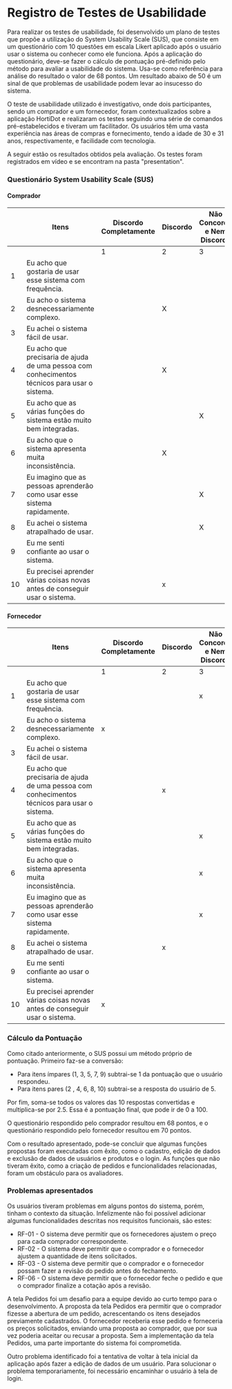 # Registro de Testes de Usabilidade

Para realizar os testes de usabilidade, foi desenvolvido um plano de testes que propõe a utilização do System Usability Scale (SUS), que consiste em um questionário com 10 questões em escala Likert aplicado após o usuário usar o sistema ou conhecer como ele funciona. Após a aplicação do questionário, deve-se fazer o cálculo de pontuação pré-definido pelo método para avaliar a usabilidade do sistema. Usa-se como referência para análise do resultado o valor de 68 pontos. Um resultado abaixo de 50 é um sinal de que problemas de usabilidade podem levar ao insucesso do sistema. 

O teste de usabilidade utilizado é investigativo, onde dois participantes, sendo um comprador e um fornecedor, foram contextualizados sobre a aplicação HortiDot e realizaram os testes seguindo uma série de comandos pré-estabelecidos e tiveram um facilitador. Os usuários têm uma vasta experiência nas áreas de compras e fornecimento, tendo a idade de 30 e 31 anos, respectivamente, e facilidade com tecnologia. 

A seguir estão os resultados obtidos pela avaliação. Os testes foram registrados em vídeo e se encontram na pasta "presentation".

### Questionário System Usability Scale (SUS)

#### Comprador

| | Itens                                                | Discordo Completamente | Discordo | Não Concordo e Nem Discordo | Concordo | Concordo Completamente |
|-| ---------------------------------------------------- | ---------- | ---- | --- | ----- | --------- |
| |                                                          | 1          | 2    | 3   | 4     | 5         |
|1| Eu acho que gostaria de usar esse sistema com frequência.| | | | X | |
|2| Eu acho o sistema desnecessariamente complexo.           | | X | | | |
|3| Eu achei o sistema fácil de usar.                        | |  | | x | |
|4| Eu acho que precisaria de ajuda de uma pessoa com conhecimentos técnicos para usar o sistema.| | X | | | |
|5| Eu acho que as várias funções do sistema estão muito bem integradas. | | | X | | |
|6| Eu acho que o sistema apresenta muita inconsistência. | | X | | | |
|7| Eu imagino que as pessoas aprenderão como usar esse sistema rapidamente. | | | X | | |
|8| Eu achei o sistema atrapalhado de usar. | | | X | | |
|9| Eu me senti confiante ao usar o sistema. | | | | X | |
|10| Eu precisei aprender várias coisas novas antes de conseguir usar o sistema. | | x  | | | | 

#### Fornecedor
| | Itens                                                | Discordo Completamente | Discordo | Não Concordo e Nem Discordo | Concordo | Concordo Completamente |
|-| ---------------------------------------------------- | ---------- | ---- | --- | ----- | --------- |
| |                                                          | 1          | 2    | 3   | 4     | 5         |
|1| Eu acho que gostaria de usar esse sistema com frequência.| | | x | | |
|2| Eu acho o sistema desnecessariamente complexo.           | x | | | | |
|3| Eu achei o sistema fácil de usar.                        | | | | x | |
|4| Eu acho que precisaria de ajuda de uma pessoa com conhecimentos técnicos para usar o sistema.| | x | | | |
|5| Eu acho que as várias funções do sistema estão muito bem integradas. | | | x | | |
|6| Eu acho que o sistema apresenta muita inconsistência. | | | x | | |
|7| Eu imagino que as pessoas aprenderão como usar esse sistema rapidamente. | | | x | | |
|8| Eu achei o sistema atrapalhado de usar. | | x |  | | |
|9| Eu me senti confiante ao usar o sistema. | | | | x | |
|10| Eu precisei aprender várias coisas novas antes de conseguir usar o sistema. | x | | | | | 

### Cálculo da Pontuação

Como citado anteriormente, o SUS possui um método próprio de pontuação. Primeiro faz-se a conversão:
- Para itens ímpares (1, 3, 5, 7, 9) subtrai-se 1 da pontuação que o usuário respondeu.
- Para itens pares (2 , 4, 6, 8, 10) subtrai-se a resposta do usuário de 5.

Por fim, soma-se todos os valores das 10 respostas convertidas e multiplica-se por 2.5. Essa é a pontuação final, que pode ir de 0 a 100. 

O questionário respondido pelo comprador resultou em 68 pontos, e o questionário respondido pelo fornecedor resultou em 70 pontos.

Com o resultado apresentado, pode-se concluir que algumas funções propostas foram executadas com êxito, como o cadastro, edição de dados e exclusão de dados de usuários e produtos e o login. As funções que não tiveram êxito, como a criação de pedidos e funcionalidades relacionadas, foram um obstáculo para os avaliadores.

### Problemas apresentados

Os usuários tiveram problemas em alguns pontos do sistema, porém, tinham o contexto da situação. Infelizmente não foi possível adicionar algumas funcionalidades descritas nos requisitos funcionais, são estes:

* RF-01 - O sistema deve permitir que os fornecedores ajustem o preço para cada comprador correspondente.<br>
* RF-02 -	O sistema deve permitir que o comprador e o fornecedor ajustem a quantidade de itens solicitados.<br>
* RF-03 - O sistema deve permitir que o comprador e o fornecedor possam fazer a revisão do pedido antes do fechamento.<br>
* RF-06 - O sistema deve permitir que o fornecedor feche o pedido e que o comprador finalize a cotação após a revisão.<br>

A tela Pedidos foi um desafio para a equipe devido ao curto tempo para o desenvolvimento. A proposta da tela Pedidos era permitir que o comprador fizesse a abertura de um pedido, acrescentando os itens desejados previamente cadastrados. O fornecedor receberia esse pedido e forneceria os preços solicitados, enviando uma proposta ao comprador, que por sua vez poderia aceitar ou recusar a proposta. Sem a implementação da tela Pedidos, uma parte importante do sistema foi comprometida.

Outro problema identificado foi a tentativa de voltar à tela inicial da aplicação após fazer a edição de dados de um usuário. Para solucionar o problema temporariamente, foi necessário encaminhar o usuário à tela de login. 










